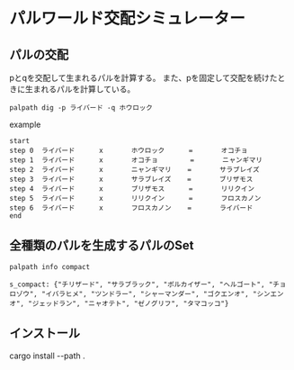 # パルワールド交配シミュレーター


## パルの交配

pとqを交配して生まれるパルを計算する。
また、pを固定して交配を続けたときに生まれるパルを計算している。


```
palpath dig -p ライバード -q ホウロック
```

example
```
start
step 0  ライバード      x       ホウロック      =       オコチョ
step 1  ライバード      x       オコチョ        =       ニャンギマリ
step 2  ライバード      x       ニャンギマリ    =       サラブレイズ
step 3  ライバード      x       サラブレイズ    =       ブリザモス
step 4  ライバード      x       ブリザモス      =       リリクイン
step 5  ライバード      x       リリクイン      =       フロスカノン
step 6  ライバード      x       フロスカノン    =       ライバード
end
```


## 全種類のパルを生成するパルのSet

```
palpath info compact
```


```
s_compact: {"チリザード", "サラブラック", "ボルカイザー", "ヘルゴート", "チョロゾウ", "イバラヒメ", "ツンドラー", "シャーマンダー", "ゴクエンオ", "シンエンオ", "ジェッドラン", "ニャオテト", "ゼノグリフ", "タマコッコ"}
```



## インストール

cargo install --path .

